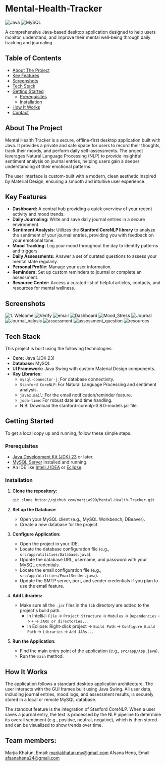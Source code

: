 # Mental-Health-Tracker

![Java](https://img.shields.io/badge/Java-23-blue.svg?style=for-the-badge&logo=java)
![MySQL](https://img.shields.io/badge/MySQL-8.0-orange.svg?style=for-the-badge&logo=mysql)

A comprehensive Java-based desktop application designed to help users monitor, understand, and improve their mental well-being through daily tracking and journaling.

## Table of Contents
- [About The Project](#about-the-project)
- [Key Features](#key-features)
- [Screenshots](#screenshots)
- [Tech Stack](#tech-stack)
- [Getting Started](#getting-started)
  - [Prerequisites](#prerequisites)
  - [Installation](#installation)
- [How It Works](#how-it-works)
- [Contact](#contact)

## About The Project

Mental Health Tracker is a secure, offline-first desktop application built with Java. It provides a private and safe space for users to record their thoughts, track their moods, and perform daily self-assessments. The project leverages Natural Language Processing (NLP) to provide insightful sentiment analysis on journal entries, helping users gain a deeper understanding of their emotional patterns.

The user interface is custom-built with a modern, clean aesthetic inspired by Material Design, ensuring a smooth and intuitive user experience.

## Key Features

- **Dashboard:** A central hub providing a quick overview of your recent activity and mood trends.
- **Daily Journaling:** Write and save daily journal entries in a secure environment.
- **Sentiment Analysis:** Utilizes the **Stanford CoreNLP library** to analyze the sentiment of your journal entries, providing you with feedback on your emotional tone.
- **Mood Tracking:** Log your mood throughout the day to identify patterns and triggers.
- **Daily Assessments:** Answer a set of curated questions to assess your mental state regularly.
- **Personal Profile:** Manage your user information.
- **Reminders:** Set up custom reminders to journal or complete an assessment.
- **Resource Center:** Access a curated list of helpful articles, contacts, and resources for mental wellness.

## Screenshots
![1. Welcome](https://raw.githubusercontent.com/marjia999/Mental-Health-Tracker/main/screenshots/1.png)
![Verify](https://raw.githubusercontent.com/marjia999/Mental-Health-Tracker/main/screenshots/2.png)
![email](https://raw.githubusercontent.com/marjia999/Mental-Health-Tracker/main/screenshots/0.png)
![Dashboard](https://raw.githubusercontent.com/marjia999/Mental-Health-Tracker/main/screenshots/3.png)
![Mood_Stress](https://raw.githubusercontent.com/marjia999/Mental-Health-Tracker/main/screenshots/4.png)
![Journal](https://raw.githubusercontent.com/marjia999/Mental-Health-Tracker/main/screenshots/8.png)
![Journal_nalysis](https://raw.githubusercontent.com/marjia999/Mental-Health-Tracker/main/screenshots/10.png)
![assessment](https://raw.githubusercontent.com/marjia999/Mental-Health-Tracker/main/screenshots/12.png)
![assessment_question](https://raw.githubusercontent.com/marjia999/Mental-Health-Tracker/main/screenshots/14.png)
![resources](https://raw.githubusercontent.com/marjia999/Mental-Health-Tracker/main/screenshots/11.png)

## Tech Stack

This project is built using the following technologies:

- **Core:** Java (JDK 23)
- **Database:** MySQL
- **UI Framework:** Java Swing with custom Material Design components.
- **Key Libraries:**
  - `mysql-connector-j`: For database connectivity.
  - `Stanford CoreNLP`: For Natural Language Processing and sentiment analysis.
  - `javax.mail`: For the email notification/reminder feature.
  - `joda-time`: For robust date and time handling.
  - N.B: Download the stanford-corenlp-3.8.0-models.jar file.

## Getting Started

To get a local copy up and running, follow these simple steps.

### Prerequisites

- [Java Development Kit (JDK) 23](https://www.oracle.com/java/technologies/downloads/) or later.
- [MySQL Server](https://dev.mysql.com/downloads/mysql/) installed and running.
- An IDE like [IntelliJ IDEA](https://www.jetbrains.com/idea/) or [Eclipse](https://www.eclipse.org/downloads/).

### Installation

1.  **Clone the repository:**
    ```sh
    git clone https://github.com/marjia999/Mental-Health-Tracker.git
    ```

2.  **Set up the Database:**
    - Open your MySQL client (e.g., MySQL Workbench, DBeaver).
    - Create a new database for the project.

3.  **Configure Application:**
    - Open the project in your IDE.
    - Locate the database configuration file (e.g., `src/app/utilities/Database.java`).
    - Update the database URL, username, and password with your MySQL credentials.
    - Locate the email configuration file (e.g., `src/app/utilities/EmailSender.java`).
    - Update the SMTP server, port, and sender credentials if you plan to use the email feature.

4.  **Add Libraries:**
    - Make sure all the `.jar` files in the `lib` directory are added to the project's build path.
      - In IntelliJ: `File` -> `Project Structure` -> `Modules` -> `Dependencies` -> `+` -> `JARs or directories...`
      - In Eclipse: Right-click project -> `Build Path` -> `Configure Build Path` -> `Libraries` -> `Add JARs...`

5.  **Run the Application:**
    - Find the main entry point of the application (e.g., `src/app/App.java`).
    - Run the `main` method.

## How It Works

The application follows a standard desktop application architecture. The user interacts with the GUI frames built using Java Swing. All user data, including journal entries, mood logs, and assessment results, is securely stored in a local or remote MySQL database.

The standout feature is the integration of Stanford CoreNLP. When a user saves a journal entry, the text is processed by the NLP pipeline to determine its overall sentiment (e.g., positive, neutral, negative), which is then stored and can be visualized to show trends over time.

## Team members:
Marjia Khatun, Email: marjiakhatun.my@gmail.com
Afsana Hena, Email: afsanahena24@gmail.com

